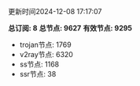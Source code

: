更新时间2024-12-08 17:17:07

**总订阅: 8**
**总节点: 9627**
**有效节点: 9295**
- trojan节点: 1769
- v2ray节点: 6320
- ss节点: 1168
- ssr节点: 38
